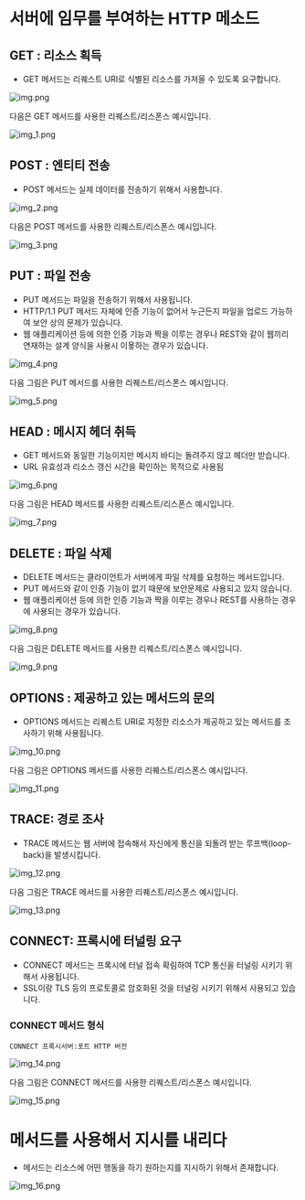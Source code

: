 # 서버에 임무를 부여하는 HTTP 메소드

## GET : 리소스 획득
- GET 메서드는 리퀘스트 URI로 식별된 리소스를 가져올 수 있도록 요구합니다.

![img.png](img.png)

다음은 GET 메서드를 사용한 리퀘스트/리스폰스 예시입니다.

![img_1.png](img_1.png)

## POST : 엔티티 전송
- POST 메서드는 실제 데이터를 전송하기 위해서 사용합니다.

![img_2.png](img_2.png)

다음은 POST 메서드를 사용한 리퀘스트/리스폰스 예시입니다.

![img_3.png](img_3.png)

## PUT : 파일 전송
- PUT 메서드는 파일을 전송하기 위해서 사용됩니다.
- HTTP/1.1 PUT 메서드 자체에 인증 기능이 없어서 누근든지 파일을 업로드 가능하여 보안 상의 문제가 있습니다.
- 웹 애플리케이션 등에 의한 인증 기능과 짝을 이루는 경우나 REST와 같이 웹끼리 연재하는 설계 양식을 사용시 이욯하는 경우가 있습니다.

![img_4.png](img_4.png)

다음 그림은 PUT 메서드를 사용한 리퀘스트/리스폰스 예시입니다.

![img_5.png](img_5.png)

## HEAD : 메시지 헤더 취득
- GET 메서드와 동일한 기능이지만 메시지 바디는 돌려주지 않고 헤더만 받습니다.
- URL 유효성과 리소스 갱신 시간을 확인하는 목적으로 사용됨

![img_6.png](img_6.png)

다음 그림은 HEAD 메서드를 사용한 리퀘스트/리스폰스 예시입니다.

![img_7.png](img_7.png)

## DELETE : 파일 삭제
- DELETE 메서드는 클라이언트가 서버에게 파일 삭제를 요청하는 메서드입니다.
- PUT 메서드와 같이 인증 기능이 없기 때문에 보안문제로 사용되고 있지 않습니다.
- 웹 애플리케이션 등에 의한 인증 기능과 짝을 이루는 경우나 REST를 사용하는 경우에 사용되는 경우가 있습니다.

![img_8.png](img_8.png)

다음 그림은 DELETE 메서드를 사용한 리퀘스트/리스폰스 예시입니다.

![img_9.png](img_9.png)

## OPTIONS : 제공하고 있는 메서드의 문의
- OPTIONS 메서드는 리퀘스트 URI로 지정한 리소스가 제공하고 있는 메서드를 조사하기 위해 사용됩니다.

![img_10.png](img_10.png)

다음 그림은 OPTIONS 메서드를 사용한 리퀘스트/리스폰스 예시입니다.

![img_11.png](img_11.png)

## TRACE: 경로 조사
- TRACE 메서드는 웹 서버에 접속해서 자신에게 통신을 되돌려 받는 루프백(loop-back)을 발생시킵니다.

![img_12.png](img_12.png)

다음 그림은 TRACE 메서드를 사용한 리퀘스트/리스폰스 예시입니다.

![img_13.png](img_13.png)

## CONNECT: 프록시에 터널링 요구
- CONNECT 메서드는 프록시에 터널 접속 확림하여 TCP 통신을 터널링 시키기 위해서 사용됩니다.
- SSL이랑 TLS 등의 프로토콜로 암호화된 것을 터널링 시키기 위해서 사용되고 있습니다.

### CONNECT 메서드 형식
```
CONNECT 프록시서버:포트 HTTP 버전
```

 ![img_14.png](img_14.png)
 
다음 그림은 CONNECT 메서드를 사용한 리퀘스트/리스폰스 예시입니다.

![img_15.png](img_15.png)

# 메서드를 사용해서 지시를 내리다
- 메서드는 리소스에 어떤 행동을 하기 원하는지를 지시하기 위해서 존재합니다.

![img_16.png](img_16.png)

